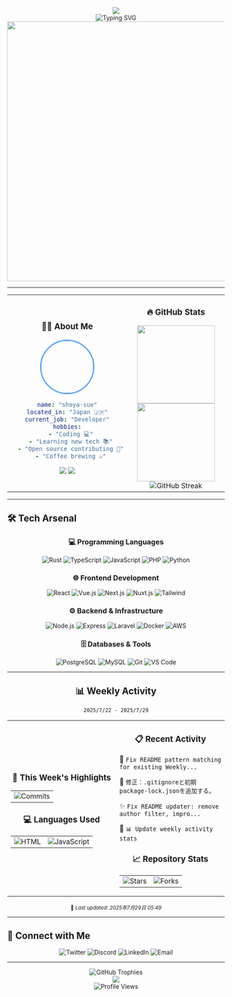 <div align="center">
  <img src="https://capsule-render.vercel.app/api?type=waving&color=gradient&customColorList=6,11,20&height=180&section=header&text=shoya-sue&fontSize=42&fontColor=fff&animation=twinkling&fontAlignY=32" />
</div>

<div align="center">
  <img src="https://readme-typing-svg.herokuapp.com?font=JetBrains+Mono&size=28&duration=3000&pause=1000&color=58A6FF&center=true&vCenter=true&width=500&lines=Full+Stack+Developer+🚀;Open+Source+Enthusiast+💡;Always+Learning+📚;Building+the+Future+⚡" alt="Typing SVG" />
</div>

<div align="center">
  <img src="https://user-images.githubusercontent.com/74038190/212284100-561aa473-3905-4a80-b561-0d28506553ee.gif" width="600">
</div>

---

<table align="center" width="100%">
<tr>
<td width="50%" align="center">

### 🙋‍♂️ About Me

<div align="center">
  <img src="https://github.com/shoya-sue.png" width="120" style="border-radius: 50%; border: 3px solid #58A6FF;"/>
</div>

```yaml
name: "shoya-sue"
located_in: "Japan 🇯🇵"
current_job: "Developer"
hobbies:
  - "Coding 💻"
  - "Learning new tech 📚"
  - "Open source contributing 🌟"
  - "Coffee brewing ☕"
```

<div align="center">
  <img src="https://img.shields.io/badge/Focus-Full%20Stack%20Development-blue?style=for-the-badge&logo=code&logoColor=white"/>
  <img src="https://img.shields.io/badge/Status-Always%20Learning-green?style=for-the-badge&logo=bookstack&logoColor=white"/>
</div>

</td>
<td width="50%" align="center">

### 🔥 GitHub Stats

<div align="center">
  <img height="180em" src="https://github-readme-stats.vercel.app/api?username=shoya-sue&show_icons=true&theme=tokyonight&include_all_commits=true&count_private=true&hide_border=true&bg_color=0d1117"/>
</div>

<div align="center">
  <img height="180em" src="https://github-readme-stats.vercel.app/api/top-langs/?username=shoya-sue&layout=compact&langs_count=8&theme=tokyonight&hide_border=true&bg_color=0d1117"/>
</div>

<div align="center">
  <img src="https://github-readme-streak-stats.herokuapp.com/?user=shoya-sue&theme=tokyonight&hide_border=true&background=0d1117" alt="GitHub Streak"/>
</div>

</td>
</tr>
</table>

---

## 🛠️ Tech Arsenal

<div align="center">

### 💻 Programming Languages
<img src="https://img.shields.io/badge/Rust-000000?style=for-the-badge&logo=rust&logoColor=white" alt="Rust"/>
<img src="https://img.shields.io/badge/TypeScript-007ACC?style=for-the-badge&logo=typescript&logoColor=white" alt="TypeScript"/>
<img src="https://img.shields.io/badge/JavaScript-F7DF1E?style=for-the-badge&logo=javascript&logoColor=black" alt="JavaScript"/>
<img src="https://img.shields.io/badge/PHP-777BB4?style=for-the-badge&logo=php&logoColor=white" alt="PHP"/>
<img src="https://img.shields.io/badge/Python-3776AB?style=for-the-badge&logo=python&logoColor=white" alt="Python"/>

### 🌐 Frontend Development
<img src="https://img.shields.io/badge/React-20232A?style=for-the-badge&logo=react&logoColor=61DAFB" alt="React"/>
<img src="https://img.shields.io/badge/Vue.js-35495E?style=for-the-badge&logo=vuedotjs&logoColor=4FC08D" alt="Vue.js"/>
<img src="https://img.shields.io/badge/Next.js-000000?style=for-the-badge&logo=nextdotjs&logoColor=white" alt="Next.js"/>
<img src="https://img.shields.io/badge/Nuxt.js-00C58E?style=for-the-badge&logo=nuxtdotjs&logoColor=white" alt="Nuxt.js"/>
<img src="https://img.shields.io/badge/Tailwind_CSS-38B2AC?style=for-the-badge&logo=tailwind-css&logoColor=white" alt="Tailwind"/>

### ⚙️ Backend & Infrastructure
<img src="https://img.shields.io/badge/Node.js-43853D?style=for-the-badge&logo=node.js&logoColor=white" alt="Node.js"/>
<img src="https://img.shields.io/badge/Express.js-404D59?style=for-the-badge&logo=express&logoColor=white" alt="Express"/>
<img src="https://img.shields.io/badge/Laravel-FF2D20?style=for-the-badge&logo=laravel&logoColor=white" alt="Laravel"/>
<img src="https://img.shields.io/badge/Docker-2496ED?style=for-the-badge&logo=docker&logoColor=white" alt="Docker"/>
<img src="https://img.shields.io/badge/AWS-232F3E?style=for-the-badge&logo=amazonaws&logoColor=white" alt="AWS"/>

### 🗄️ Databases & Tools
<img src="https://img.shields.io/badge/PostgreSQL-316192?style=for-the-badge&logo=postgresql&logoColor=white" alt="PostgreSQL"/>
<img src="https://img.shields.io/badge/MySQL-00000F?style=for-the-badge&logo=mysql&logoColor=white" alt="MySQL"/>
<img src="https://img.shields.io/badge/Git-F05032?style=for-the-badge&logo=git&logoColor=white" alt="Git"/>
<img src="https://img.shields.io/badge/VS_Code-007ACC?style=for-the-badge&logo=visual-studio-code&logoColor=white" alt="VS Code"/>

</div>

---

<div align="center">
  <h2>📊 Weekly Activity</h2>
  <p><code>2025/7/22 - 2025/7/29</code></p>
</div>

<table align="center" width="100%">
<tr>
<td width="50%" align="center">

### 🚀 This Week's Highlights

<div align="center">
<table>
<tr>
<td align="center">
<img src="https://img.shields.io/badge/Commits-5-blue?style=for-the-badge&logo=git&logoColor=white" alt="Commits"/>
</td>
</tr>
</table>
</div>

### 💻 Languages Used
<div align="center">
<table>
<tr>
<td align="center"><img src="https://img.shields.io/badge/HTML-★-purple?style=for-the-badge&logo=html&logoColor=white" alt="HTML"/></td><td align="center"><img src="https://img.shields.io/badge/JavaScript-★-purple?style=for-the-badge&logo=javascript&logoColor=white" alt="JavaScript"/></td>
</tr>
</table>
</div>

</td>
<td width="50%" align="center">

### 📋 Recent Activity

<div align="left">
<p>🎯 <code>Fix README pattern matching for existing Weekly...</code></p>
<p>🔧 <code>修正：.gitignoreと初期package-lock.jsonを追加する。</code></p>
<p>✨ <code>Fix README updater: remove author filter, impro...</code></p>
<p>🐛 <code>📊 Update weekly activity stats</code></p>
</div>

### 📈 Repository Stats

<div align="center">
<table>
<tr>
<td align="center">
<img src="https://img.shields.io/badge/⭐%20Stars-0-yellow?style=for-the-badge" alt="Stars"/>
</td>
<td align="center">
<img src="https://img.shields.io/badge/🍴%20Forks-0-blue?style=for-the-badge" alt="Forks"/>
</td>
</tr>
</table>
</div>

</td>
</tr>
</table>

<div align="center">
  <sub>🤖 <em>Last updated: 2025年7月29日 05:49</em></sub>
</div>

---

## 🤝 Connect with Me

<div align="center">
  <img src="https://img.shields.io/badge/Twitter-1DA1F2?style=for-the-badge&logo=twitter&logoColor=white" alt="Twitter"/>
  <img src="https://img.shields.io/badge/Discord-7289DA?style=for-the-badge&logo=discord&logoColor=white" alt="Discord"/>
  <img src="https://img.shields.io/badge/LinkedIn-0077B5?style=for-the-badge&logo=linkedin&logoColor=white" alt="LinkedIn"/>
  <img src="https://img.shields.io/badge/Email-D14836?style=for-the-badge&logo=gmail&logoColor=white" alt="Email"/>
</div>

---

<div align="center">
  <img src="https://github-profile-trophy.vercel.app/?username=shoya-sue&theme=tokyonight&no-frame=true&column=7" alt="GitHub Trophies"/>
</div>

<div align="center">
  <img src="https://capsule-render.vercel.app/api?type=waving&color=gradient&customColorList=6,11,20&height=150&section=footer&animation=twinkling" />
</div>

<div align="center">
  <img src="https://komarev.com/ghpvc/?username=shoya-sue&style=for-the-badge&color=blue" alt="Profile Views"/>
</div>